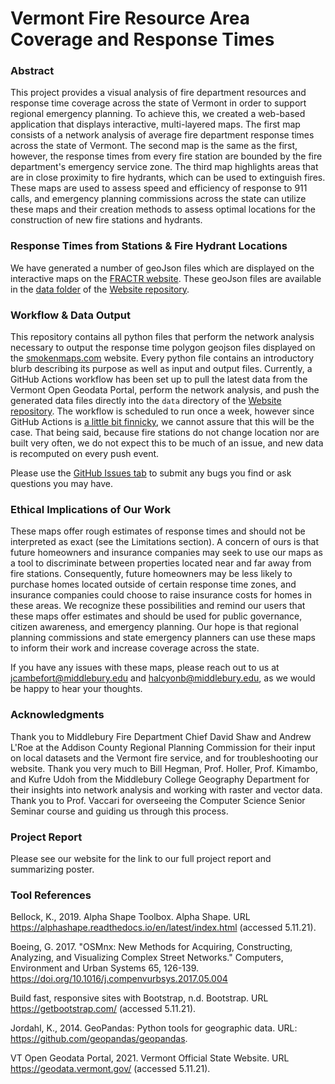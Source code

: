 # Vermont Fire Resource Area Coverage and Response Times

### Abstract

This project provides a visual analysis of fire department resources and response time coverage across the state of Vermont in order to support regional emergency planning. To achieve this, we created a web-based application that displays interactive, multi-layered maps. The first map consists of a network analysis of average fire department response times across the state of Vermont. The second map is the same as the first, however, the response times from every fire station are bounded by the fire department's emergency service zone. The third map highlights areas that are in close proximity to fire hydrants, which can be used to extinguish fires. These maps are used to assess speed and efficiency of response to 911 calls, and emergency planning commissions across the state can utilize these maps and their creation methods to assess optimal locations for the construction of new fire stations and hydrants.

### Response Times from Stations & Fire Hydrant Locations

We have generated a number of geoJson files which are displayed on the interactive maps on the [FRACTR website](https://smokenmaps.com). These geoJson files are available in the [data folder](https://github.com/This-blank-Is-On-Fire/Website/tree/master/data) of the [Website repository](https://github.com/This-blank-Is-On-Fire/Website).

### Workflow & Data Output

This repository contains all python files that perform the network analysis necessary to output the response time polygon geojson files
displayed on the [smokenmaps.com](https://smokenmaps.com) website. Every python file contains an introductory blurb describing its purpose as well as input and output files.
Currently, a GitHub Actions workflow has been set up to pull the latest data from the Vermont Open Geodata Portal, perform the network analysis, and push the generated data files directly into the `data` directory of the [Website repository](https://github.com/This-blank-Is-On-Fire/Website).  The workflow is scheduled to run once a week, however since GitHub Actions is [a little bit finnicky](https://upptime.js.org/blog/2021/01/22/github-actions-schedule-not-working/), we cannot assure that this will be the case. That being said, because fire stations do not change location nor are built very often, we do not expect this to be much of an issue, and new data is recomputed on every push event.

Please use the [GitHub Issues tab](https://github.com/This-blank-Is-On-Fire/FRACTR) to submit any bugs you find or ask questions you may have.

### Ethical Implications of Our Work
 
These maps offer rough estimates of response times and should not be interpreted as exact (see the Limitations section).
A concern of ours is that future homeowners and insurance companies may seek to use our maps as a tool to discriminate between properties located near and far away from fire stations. Consequently, future homeowners may be less likely to purchase homes located outside of certain response time zones, and insurance companies could choose to raise insurance costs for homes in 
these areas. We recognize these possibilities and remind our users that these maps offer estimates and should be used for public governance, citizen awareness, and emergency planning. Our hope is that regional planning commissions and state emergency planners can use these maps to inform their work and increase coverage across the state.

If you have any issues with these maps, please reach out to us at [jcambefort@middlebury.edu](mailto:jcambefort@middlebury.edu) and [halcyonb@middlebury.edu](mailto:halcyonb@middlebury.edu), as we would be happy to hear your thoughts.

### Acknowledgments

Thank you to Middlebury Fire Department Chief David Shaw and Andrew L'Roe at the Addison County Regional Planning Commission for their input on local datasets and the Vermont fire service, and for troubleshooting our website. Thank you very much to Bill Hegman, Prof. Holler, Prof. Kimambo, and Kufre Udoh from the Middlebury College Geography Department for their insights into network analysis and working with raster and vector data. Thank you to Prof. Vaccari for overseeing the Computer Science Senior Seminar course and guiding us through this process.

### Project Report

Please see our website for the link to our full project report and summarizing poster. 

### Tool References

Bellock, K., 2019. Alpha Shape Toolbox. Alpha Shape. URL https://alphashape.readthedocs.io/en/latest/index.html (accessed 5.11.21).

Boeing, G. 2017. "OSMnx: New Methods for Acquiring, Constructing, Analyzing, and Visualizing Complex Street Networks." Computers, Environment and Urban Systems 65, 126-139. https://doi.org/10.1016/j.compenvurbsys.2017.05.004

Build fast, responsive sites with Bootstrap, n.d. Bootstrap. URL https://getbootstrap.com/ (accessed 5.11.21).

Jordahl, K., 2014. GeoPandas: Python tools for geographic data. URL: https://github.com/geopandas/geopandas.

VT Open Geodata Portal, 2021. Vermont Official State Website. URL https://geodata.vermont.gov/ (accessed 5.11.21).
